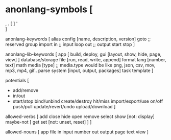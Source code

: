 anonlang-symbols [
  =
  ,
  .
  [
  ]
  '
  \
]

anonlang-keywords [
  alias
  config [name, description, version]
  goto ;; reserved
  group
  import
  in ;; input
  loop
  out ;; output
  start
  stop
]

anonlang-lib-keywords [
  app [ build, deploy, gui [layout, show, hide, page, view] ]
  database/storage
  file [run, read, write, append]
  format
  lang [number, text]
  math
  media [type] ;; media.type would be like png, json, csv, mov, mp3, mp4, gif..
  parse
  system [input, output, packages]
  task
  template
]

potentials [
  * add/remove
  * in/out
  * start/stop
  bind/unbind
  create/destroy
  hit/miss
  import/export/use
  on/off
  push/pull
  update/revert/undo
  upload/download
]

allowed-verbs [
  add
  close
  hide
  open
  remove
  select
  show [not: display]
  maybe-not [
    get
    set [not: unset, reset]
  ]
]

allowed-nouns [
  app
  file
  in
  input
  number
  out
  output
  page
  text
  view
]
